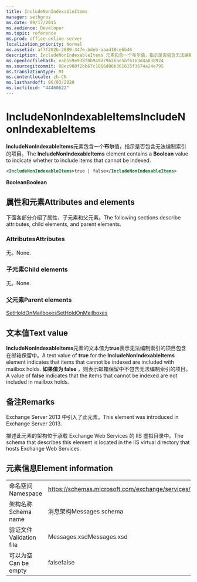 ```yaml
---
title: IncludeNonIndexableItems
manager: sethgros
ms.date: 09/17/2015
ms.audience: Developer
ms.topic: reference
ms.prod: office-online-server
localization_priority: Normal
ms.assetid: af7f202b-2889-447e-bdeb-aaad18ce6b46
description: IncludeNonIndexableItems 元素包含一个布尔值，指示是否包含无法编制索引的项目。
ms.openlocfilehash: eab559e938f0b949d79626ae5bf61b3d4a838924
ms.sourcegitcommit: 88ec988f2bb67c1866d06b361615f3674a24e795
ms.translationtype: MT
ms.contentlocale: zh-CN
ms.lasthandoff: 06/03/2020
ms.locfileid: "44460622"
---
```

# <a name="includenonindexableitems"></a><span data-ttu-id="1aebd-103">IncludeNonIndexableItems</span><span class="sxs-lookup"><span data-stu-id="1aebd-103">IncludeNonIndexableItems</span></span>

<span data-ttu-id="1aebd-104">**IncludeNonIndexableItems**元素包含一个**布尔**值，指示是否包含无法编制索引的项目。</span><span class="sxs-lookup"><span data-stu-id="1aebd-104">The **IncludeNonIndexableItems** element contains a **Boolean** value to indicate whether to include items that cannot be indexed.</span></span> 
  
```XML
<IncludeNonIndexableItems>true | false</IncludeNonIndexableItems>
```

 <span data-ttu-id="1aebd-105">**Boolean**</span><span class="sxs-lookup"><span data-stu-id="1aebd-105">**Boolean**</span></span>
## <a name="attributes-and-elements"></a><span data-ttu-id="1aebd-106">属性和元素</span><span class="sxs-lookup"><span data-stu-id="1aebd-106">Attributes and elements</span></span>

<span data-ttu-id="1aebd-107">下面各部分介绍了属性、子元素和父元素。</span><span class="sxs-lookup"><span data-stu-id="1aebd-107">The following sections describe attributes, child elements, and parent elements.</span></span>
  
### <a name="attributes"></a><span data-ttu-id="1aebd-108">Attributes</span><span class="sxs-lookup"><span data-stu-id="1aebd-108">Attributes</span></span>

<span data-ttu-id="1aebd-109">无。</span><span class="sxs-lookup"><span data-stu-id="1aebd-109">None.</span></span>
  
### <a name="child-elements"></a><span data-ttu-id="1aebd-110">子元素</span><span class="sxs-lookup"><span data-stu-id="1aebd-110">Child elements</span></span>

<span data-ttu-id="1aebd-111">无。</span><span class="sxs-lookup"><span data-stu-id="1aebd-111">None.</span></span>
  
### <a name="parent-elements"></a><span data-ttu-id="1aebd-112">父元素</span><span class="sxs-lookup"><span data-stu-id="1aebd-112">Parent elements</span></span>

[<span data-ttu-id="1aebd-113">SetHoldOnMailboxes</span><span class="sxs-lookup"><span data-stu-id="1aebd-113">SetHoldOnMailboxes</span></span>](setholdonmailboxes.md)
  
## <a name="text-value"></a><span data-ttu-id="1aebd-114">文本值</span><span class="sxs-lookup"><span data-stu-id="1aebd-114">Text value</span></span>

<span data-ttu-id="1aebd-115">**IncludeNonIndexableItems**元素的文本值为**true**表示无法编制索引的项目包含在邮箱保留中。</span><span class="sxs-lookup"><span data-stu-id="1aebd-115">A text value of **true** for the **IncludeNonIndexableItems** element indicates that items that cannot be indexed are included with mailbox holds.</span></span> <span data-ttu-id="1aebd-116">**如果值为 false** ，则表示邮箱保留中不包含无法编制索引的项目。</span><span class="sxs-lookup"><span data-stu-id="1aebd-116">A value of **false** indicates that the items that cannot be indexed are not included in mailbox holds.</span></span> 
  
## <a name="remarks"></a><span data-ttu-id="1aebd-117">备注</span><span class="sxs-lookup"><span data-stu-id="1aebd-117">Remarks</span></span>

<span data-ttu-id="1aebd-118">Exchange Server 2013 中引入了此元素。</span><span class="sxs-lookup"><span data-stu-id="1aebd-118">This element was introduced in Exchange Server 2013.</span></span>
  
<span data-ttu-id="1aebd-119">描述此元素的架构位于承载 Exchange Web Services 的 IIS 虚拟目录中。</span><span class="sxs-lookup"><span data-stu-id="1aebd-119">The schema that describes this element is located in the IIS virtual directory that hosts Exchange Web Services.</span></span>
  
## <a name="element-information"></a><span data-ttu-id="1aebd-120">元素信息</span><span class="sxs-lookup"><span data-stu-id="1aebd-120">Element information</span></span>

|||
|:-----|:-----|
|<span data-ttu-id="1aebd-121">命名空间</span><span class="sxs-lookup"><span data-stu-id="1aebd-121">Namespace</span></span>  <br/> |https://schemas.microsoft.com/exchange/services/2006/messages  <br/> |
|<span data-ttu-id="1aebd-122">架构名称</span><span class="sxs-lookup"><span data-stu-id="1aebd-122">Schema name</span></span>  <br/> |<span data-ttu-id="1aebd-123">消息架构</span><span class="sxs-lookup"><span data-stu-id="1aebd-123">Messages schema</span></span>  <br/> |
|<span data-ttu-id="1aebd-124">验证文件</span><span class="sxs-lookup"><span data-stu-id="1aebd-124">Validation file</span></span>  <br/> |<span data-ttu-id="1aebd-125">Messages.xsd</span><span class="sxs-lookup"><span data-stu-id="1aebd-125">Messages.xsd</span></span>  <br/> |
|<span data-ttu-id="1aebd-126">可以为空</span><span class="sxs-lookup"><span data-stu-id="1aebd-126">Can be empty</span></span>  <br/> |<span data-ttu-id="1aebd-127">false</span><span class="sxs-lookup"><span data-stu-id="1aebd-127">false</span></span>  <br/> |
   

